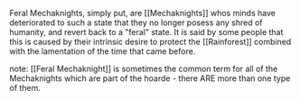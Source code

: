 Feral Mechaknights, simply put, are [[Mechaknights]] whos minds have deteriorated to such a state that they no longer posess any shred of humanity, and revert back to a "feral" state. It is said by some people that this is caused by their intrinsic desire to protect the [[Rainforest]] combined with the lamentation of the time that came before. 

note: [[Feral Mechaknight]] is sometimes the common term for all of the Mechaknights which are part of the hoarde - there ARE more than one type of them. 